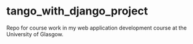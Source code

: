 # tango_with_django_project
Repo for course work in my web application development course at the University of Glasgow.
